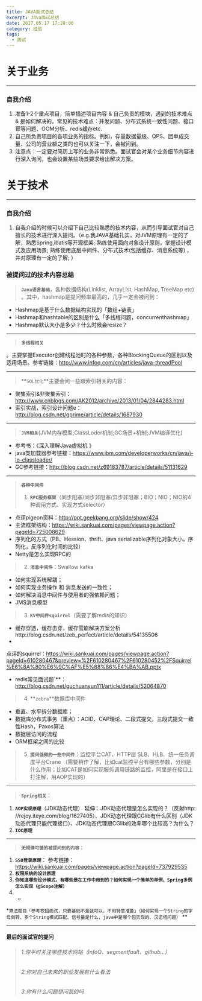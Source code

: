 ```yaml
---
title: JAVA面试总结
excerpt: Java面试总结‌
date: 2017.05.17 17:28:00
category: 经验
tags:
  - 面试
---
```


# 关于业务
----------------

### 自我介绍

1. 准备1-2个重点项目，简单描述项目内容 & 自己负责的模块，遇到的技术难点 &
   是如何解决的。常见的技术难点：并发问题、分布式系统一致性问题、接口幂等问题、OOM分析、redis缓存etc.
2. 自己所负责项目的各项业务的指标。例如，存量数据量级、QPS、团单成交量、公司的营业额之类的也可以关注一下，会被问到。
3. 注意点：一定要对简历上写的业务非常熟悉。面试官会对某个业务细节内容进行深入询问，也会设置某些场景要求给出解决方案。

# 关于技术
----------------

### 自我介绍

1. 自我介绍的时候可以介绍下自己比较熟悉的技术内容，从而引导面试官对自己擅长的技术进行深入提问。（e.g.我JAVA基础扎实，对JVM原理有一定的了解，熟悉Spring,ibatis等开源框架;
   熟练使用面向对象设计原则，掌握设计模式及应用场景; 熟练使用底层中间件、分布式技术(包括缓存、消息系统等)
   ，并对原理有一定的了解; ）

### 被提问过的技术内容总结

> **`Java语言基础`**，各种数据结构(Linklist, ArrayList, HashMap, TreeMap etc) 。其中，hashmap是提问频率最高的，几乎一定会被问到：

- Hashmap是基于什么数据结构实现的「数组+链表」
- Hashmap和hashtable的区别是什么「多线程问题，concurrenthashmap」
- Hashmap默认大小是多少？什么时候会resize？

----------------

> **`多线程相关`**
>
。主要掌握Executor创建线程池时的各种参数，各种BlockingQueue的区别以及适用场景。参考链接：http://www.infoq.com/cn/articles/java-threadPool

----------------

> **`SQL优化`**主要会问一些跟索引相关的内容：

- 聚集索引&非聚集索引：http://www.cnblogs.com/AK2012/archive/2013/01/04/2844283.html
- 索引实战，索引设计问题e：
  http://blog.csdn.net/gprime/article/details/1687930

----------------

> **`JVM相关`**(JVM内存模型;ClassLoder机制;GC场景+机制;JVM编译优化)

- 参考书：《深入理解Java虚拟机 》
- java类加载器参考链接：https://www.ibm.com/developerworks/cn/java/j-lo-classloader/
- GC参考链接：http://blog.csdn.net/z69183787/article/details/51131629

----------------

> **`各种中间件`**
>1. **`RPC服务框架`**（同步阻塞/同步非阻塞/异步非阻塞；BIO；NIO；NIO的4种调用方式、实现方式selector）

- 点评pigeon资料：http://ppt.geekbang.org/slide/show/424
- 主流框架结构：https://wiki.sankuai.com/pages/viewpage.action?pageId=725008629
- 序列化的方式（PB、Hession、thrift、java serializable序列化对象大小，序列化，反序列化时间的比较）
- Netty是怎么实现RPC的

> 2. **`消息中间件`**：Swallow kafka

- 如何实现系统解耦；
- 如何实现业务操作 和 消息发送的一致性；
- 如何解决消息中间件与使用者的强依赖问题；
- JMS消息模型

> 3. **`KV中间件squirrel`**（需要了解redis的知识）

- 缓存穿透，缓存击穿，缓存雪崩解决方案分析http://blog.csdn.net/zeb_perfect/article/details/54135506
-

点评的squirrel：https://wiki.sankuai.com/pages/viewpage.action?pageId=610280467&preview=%2F610280467%2F610280452%2FSquirrel%E6%8A%80%E6%9C%AF%E5%88%86%E4%BA%AB.pptx

- redis常见面试题`**：http://blog.csdn.net/guchuanyun111/article/details/52064870

> 4. **`zebra`**数据库中间件

- 垂直、水平拆分数据库；
- 数据库分布式事务（重点）：ACID、CAP理论、二段式提交，三段式提交一致性Hash，Paxos算法
- 数据层访问的流程
- ORM框架之间的比较

> 5. **`提问低频的一些中间件`**：监控平台CAT、HTTP层 SLB、HLB、统一任务调度平台Crane
     （需要稍作了解，比如cat监控平台有哪些参数，分别是什么作用；比如CAT是如何实现服务调用链路的监控，阿里是在接口上打注解，用AOP实现的）

----------------

> **`Spring相关`**：

1. **`AOP实现原理`**（JDK动态代理）
   延伸：JDK动态代理是怎么实现的？（反射http:
   //rejoy.iteye.com/blog/1627405）、JDK动态代理跟CGlib有什么区别（JDK动态代理只能代理接口）、JDK动态代理跟CGlib的效率哪个比较高？为什么？
2. **`IOC原理`**

----------------

> **`无规律可循的被提问到的内容：`**

1. **`SSO登录原理`**：
   参考链接：https://wiki.sankuai.com/pages/viewpage.action?pageId=737929535
2. **`权限系统的设计原理`**
3. **`你知道哪些设计模式，有哪些是在工作中用到的？如何实现一个简单的单例、Spring多例怎么实现（@Scope注解）`**
4.
    *
*`算法题目「参考校招面试，只要基础不差就可以，不用特意准备」（如何实现一个String的字母倒转、多个String模式匹配、信号量是什么，java中是哪个包实现的、汉诺塔问题）`
**

----------------

#### 最后的面试官的提问

> ###### 1.你平时关注哪些技术网站（InfoQ、segmentfault、github…）
>###### 2.你对自己未来的职业发展有什么看法
>###### 3.你有什么问题想问我的吗
